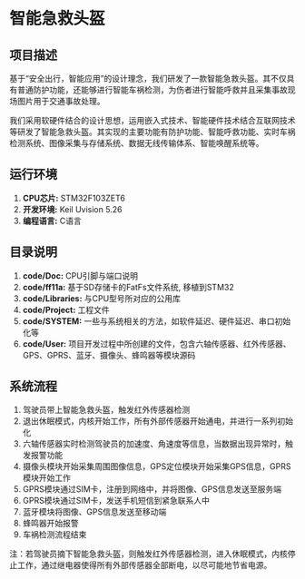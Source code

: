 # 智能急救头盔

## 项目描述

基于“安全出行，智能应用”的设计理念，我们研发了一款智能急救头盔。其不仅具有普通防护功能，还能够进行智能车祸检测，为伤者进行智能呼救并且采集事故现场图片用于交通事故处理。

我们采用软硬件结合的设计思想，运用嵌入式技术、智能硬件技术结合互联网技术等研发了智能急救头盔。其实现的主要功能有防护功能、智能呼救功能、实时车祸检测系统、图像采集与存储系统、数据无线传输体系、智能唤醒系统等。

## 运行环境

1. **CPU芯片:** STM32F103ZET6
2. **开发环境:** Keil Uvision 5.26
3. **编程语言:** C语言

## 目录说明

1. **code/Doc:** CPU引脚与端口说明
2. **code/ff11a:** 基于SD存储卡的FatFs文件系统, 移植到STM32
3. **code/Libraries:** 与CPU型号所对应的公用库
4. **code/Project:** 工程文件
5. **code/SYSTEM:** 一些与系统相关的方法，如软件延迟、硬件延迟、串口初始化等
6. **code/User:** 项目开发过程中所创建的文件，包含六轴传感器、红外传感器、GPS、GPRS、蓝牙、摄像头、蜂鸣器等模块源码

## 系统流程

1. 驾驶员带上智能急救头盔，触发红外传感器检测
2. 退出休眠模式，内核开始工作，所有外部传感器开始通电，并进行一系列初始化
3. 六轴传感器实时检测驾驶员的加速度、角速度等信息，当数据出现异常时，触发报警功能
4. 摄像头模块开始采集周围图像信息，GPS定位模块开始采集GPS信息，GPRS模块开始工作
5. GPRS模块通过SIM卡，注册到网络中，并将图像、GPS信息发送至服务端
6. GPRS模块通过SIM卡，发送手机短信到紧急联系人中
6. 蓝牙模块将图像、GPS信息发送至移动端
7. 蜂鸣器开始报警
8. 车祸检测流程结束

注：若驾驶员摘下智能急救头盔，则触发红外传感器检测，进入休眠模式，内核停止工作，通过继电器使得所有外部传感器全部断电，以尽可能地节省电源。
